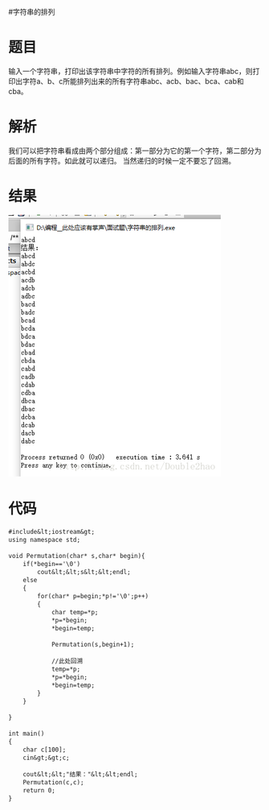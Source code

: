 #字符串的排列
# 题目

输入一个字符串，打印出该字符串中字符的所有排列。例如输入字符串abc，则打印出字符a、b、c所能排列出来的所有字符串abc、acb、bac、bca、cab和cba。

# 解析

我们可以把字符串看成由两个部分组成：第一部分为它的第一个字符，第二部分为后面的所有字符。如此就可以递归。  当然递归的时候一定不要忘了回溯。

# 结果

<img src="https://raw.githubusercontent.com/Double2hao/xujiajia_blog/main/img/3060.png" alt="这里写图片描述" title="">

# 代码

```
#include&lt;iostream&gt;
using namespace std;

void Permutation(char* s,char* begin){
    if(*begin=='\0')
        cout&lt;&lt;s&lt;&lt;endl;
    else
    {
        for(char* p=begin;*p!='\0';p++)
        {
            char temp=*p;
            *p=*begin;
            *begin=temp;

            Permutation(s,begin+1);

            //此处回溯
            temp=*p;
            *p=*begin;
            *begin=temp;
        }
    }

}

int main()
{
    char c[100];
    cin&gt;&gt;c;

    cout&lt;&lt;"结果："&lt;&lt;endl;
    Permutation(c,c);
    return 0;
}

```